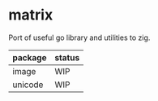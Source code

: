 # matrix

Port of  useful go library  and utilities to zig.

package | status 
--------|--------
image   | WIP
unicode | WIP
